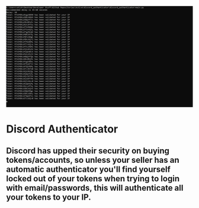 <!DOCTYPE html>
<img src="github_assets/banner.png">

<h1>Discord Authenticator</h1>

<h2>Discord has upped their security on buying tokens/accounts, so unless your seller has an automatic authenticator you'll find yourself locked out of your tokens when trying to login with email/passwords, this will authenticate all your tokens to your IP.</h2>